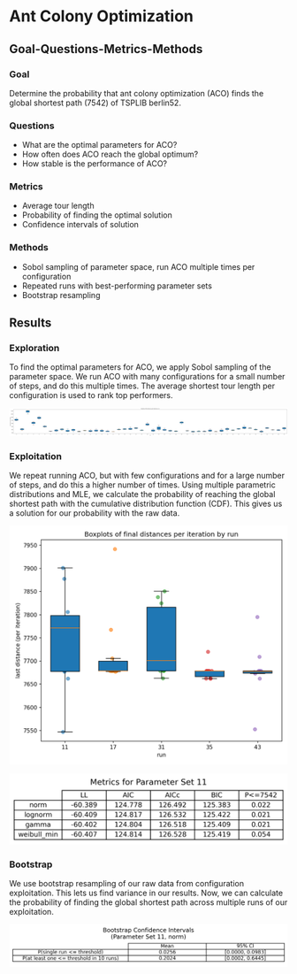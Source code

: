 # Ant Colony Optimization

## Goal-Questions-Metrics-Methods

### Goal

Determine the probability that ant colony optimization (ACO) finds the global shortest path (7542) of TSPLIB berlin52.

### Questions

* What are the optimal parameters for ACO?
* How often does ACO reach the global optimum?
* How stable is the performance of ACO?

### Metrics

* Average tour length
* Probability of finding the optimal solution
* Confidence intervals of solution

### Methods

* Sobol sampling of parameter space, run ACO multiple times per configuration
* Repeated runs with best-performing parameter sets
* Bootstrap resampling

## Results

### Exploration

To find the optimal parameters for ACO, we apply Sobol sampling of the parameter space. We run ACO with many configurations for a small number of steps, and do this multiple times. The average shortest tour length per configuration is used to rank top performers.

![Exploration Boxplots](results/boxplots/boxplots_explore.png)

### Exploitation

We repeat running ACO, but with few configurations and for a large number of steps, and do this a higher number of times. Using multiple parametric distributions and MLE, we calculate the probability of reaching the global shortest path with the cumulative distribution function (CDF). This gives us a solution for our probability with the raw data.

![Exploitation Boxplots](results/boxplots/boxplots_exploit.png)

![Example Probability](results/metrics/param_set_11_metrics.png)

### Bootstrap

We use bootstrap resampling of our raw data from configuration exploitation. This lets us find variance in our results. Now, we can calculate the probability of finding the global shortest path across multiple runs of our exploitation.

![Confidence Intervals](results/bootstrap/param_set_11_bootstrap_ci.png)
